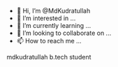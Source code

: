 - 👋 Hi, I’m @MdKudratullah
- 👀 I’m interested in ...
- 🌱 I’m currently learning ...
- 💞️ I’m looking to collaborate on ...
- 📫 How to reach me ...

<!---
MdKudratullah/MdKudratullah is a ✨ special ✨ repository because its `README.md` (this file) appears on your GitHub profile.
You can click the Preview link to take a look at your changes.
--->
mdkudratullah 
b.tech student
